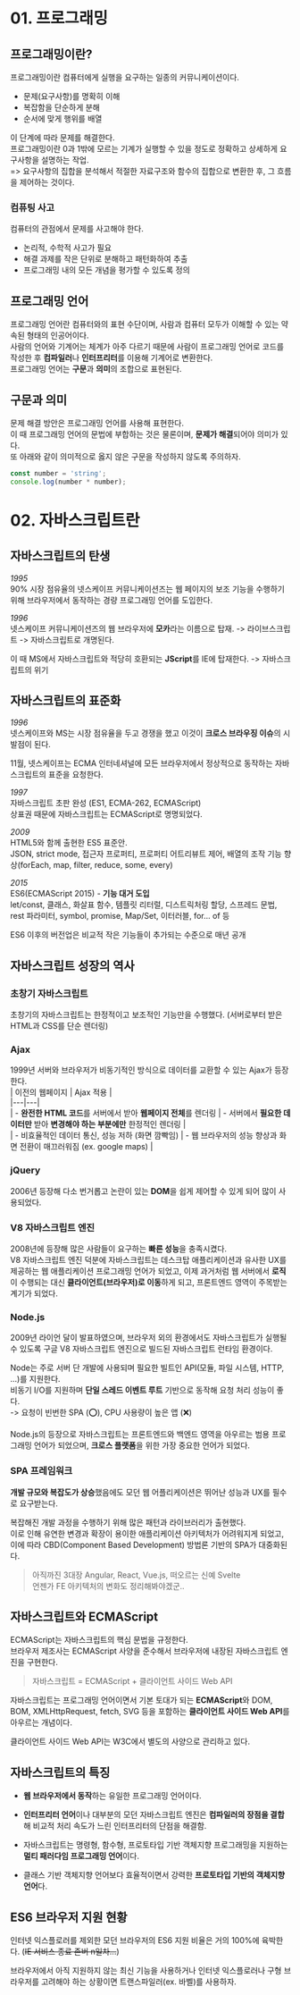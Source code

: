 # 01. 프로그래밍      
## 프로그래밍이란?       
프로그래밍이란 컴퓨터에게 실행을 요구하는 일종의 커뮤니케이션이다.         
- 문제(요구사항)를 명확히 이해        
- 복잡함을 단순하게 분해       
- 순서에 맞게 행위를 배열           
        
이 단계에 따라 문제를 해결한다.         
프로그래밍이란 0과 1밖에 모르는 기계가 실행할 수 있을 정도로 정확하고 상세하게 요구사항을 설명하는 작업.         
=> 요구사항의 집합을 분석해서 적절한 자료구조와 함수의 집합으로 변환한 후, 그 흐름을 제어하는 것이다.        
### 컴퓨팅 사고        
컴퓨터의 관점에서 문제를 사고해야 한다.         
- 논리적, 수학적 사고가 필요        
- 해결 과제를 작은 단위로 분해하고 패턴화하여 추출        
- 프로그래밍 내의 모든 개념을 평가할 수 있도록 정의        
## 프로그래밍 언어        
프로그래밍 언어란 컴퓨터와의 표현 수단이며, 사람과 컴퓨터 모두가 이해할 수 있는 약속된 형태의 인공어이다.    
사람의 언어와 기계어는 체계가 아주 다르기 때문에 사람이 프로그래밍 언어로 코드를 작성한 후 **컴파일러**나 **인터프리터**를 이용해 기계어로 변환한다.       
프로그래밍 언어는 **구문**과 **의미**의 조합으로 표현된다.    
       
## 구문과 의미           
문제 해결 방안은 프로그래밍 언어를 사용해 표현한다.           
이 때 프로그래밍 언어의 문법에 부합하는 것은 물론이며, **문제가 해결**되어야 의미가 있다.          
또 아래와 같이 의미적으로 옳지 않은 구문을 작성하지 않도록 주의하자.          
```js      
const number = 'string'; 
console.log(number * number);
```
# 02. 자바스크립트란     
## 자바스크립트의 탄생     
_1995_    
90% 시장 점유율의 넷스케이프 커뮤니케이션즈는 웹 페이지의 보조 기능을 수행하기 위해 브라우저에서 동작하는 경량 프로그래밍 언어를 도입한다.     
   
_1996_       
넷스케이프 커뮤니케이션즈의 웹 브라우저에 **모카**라는 이름으로 탑재. -> 라이브스크립트 -> 자바스크립트로 개명된다.    
      
이 때 MS에서 자바스크립트와 적당히 호환되는 **JScript**를 IE에 탑재한다. -> 자바스크립트의 위기         
       
## 자바스크립트의 표준화         
_1996_          
넷스케이프와 MS는 시장 점유율을 두고 경쟁을 했고 이것이 **크로스 브라우징 이슈**의 시발점이 된다.         
       
11월, 넷스케이프는 ECMA 인터네셔널에 모든 브라우저에서 정상적으로 동작하는 자바스크립트의 표준을 요청한다.       
         
_1997_      
 자바스크립트 초판 완성 (ES1, ECMA-262, ECMAScript)       
 상표권 때문에 자바스크립트는 ECMAScript로 명명되었다.       
       
_2009_    
HTML5와 함께 출현한 ES5 표준안.        
JSON, strict mode, 접근자 프로퍼티, 프로퍼티 어트리뷰트 제어, 배열의 조작 기능 향상(forEach, map, filter, reduce, some, every)      
     
_2015_         
ES6(ECMAScript 2015) - **기능 대거 도입**         
let/const, 클래스, 화살표 함수, 템플릿 리터럴, 디스트릭처링 할당, 스프레드 문법, rest 파라미터, symbol, promise, Map/Set, 이터러블, for... of 등         
        
ES6 이후의 버전업은 비교적 작은 기능들이 추가되는 수준으로 매년 공개       
        
         
## 자바스크립트 성장의 역사        
### 초창기 자바스크립트
초창기의 자바스크립트는 한정적이고 보조적인 기능만을 수행했다. (서버로부터 받은 HTML과 CSS를 단순 렌더링)       
         
### Ajax
1999년 서버와 브라우저가 비동기적인 방식으로 데이터를 교환할 수 있는 Ajax가 등장한다.          
| 이전의 웹페이지 | Ajax 적용 |       
|---|---|          
| - **완전한 HTML 코드**를 서버에서 받아 **웹페이지 전체**를 렌더링 | - 서버에서 **필요한 데이터만** 받아 **변경해야 하는 부분에만** 한정적인 렌더링 |         
| - 비효율적인 데이터 통신, 성능 저하 (화면 깜빡임) | - 웹 브라우저의 성능 향상과 화면 전환이 매끄러워짐 (ex. google maps) |         
### jQuery   
2006년 등장해 다소 번거롭고 논란이 있는 **DOM**을 쉽게 제어할 수 있게 되어 많이 사용되었다.            
### V8 자바스크립트 엔진
2008년에 등장해 많은 사람들이 요구하는 **빠른 성능**을 충족시켰다.         
 V8  자바스크립트 엔진 덕분에 자바스크립트는 데스크탑 애플리케이션과 유사한 UX를 제공하는 웹 애플리케이션 프로그래밍 언어가 되었고, 
 이제 과거처럼 웹 서버에서 **로직**이 수행되는 대신 **클라이언트(브라우저)로 이동**하게 되고, 프론트엔드 영역이 주목받는 계기가 되었다.          
       
### Node.js
2009년 라이언 달이 발표하였으며, 브라우저 외의 환경에서도 자바스크립트가 실행될 수 있도록 구글 V8 자바스크립트 엔진으로 빌드된 자바스크립트 런타임 환경이다.        
      
Node는 주로 서버 단 개발에 사용되며 필요한 빌트인 API(모듈, 파일 시스템, HTTP, ...)를 지원한다.         
비동기 I/O를 지원하며 **단일 스레드 이벤트 루트** 기반으로 동작해 요청 처리 성능이 좋다.        
-> 요청이 빈번한 SPA (⭕), CPU 사용량이 높은 앱 (❌)         
           
Node.js의 등장으로 자바스크립트는 프론트엔드와 백엔드 영역을 아우르는 범용 프로그래밍 언어가 되었으며, **크로스 플랫폼**을 위한 가장 중요한 언어가 되었다.       
        
### SPA 프레임워크
**개발 규모와 복잡도가 상승**했음에도 모던 웹 어플리케이션은 뛰어난 성능과 UX를 필수로 요구받는다.      
          
복잡해진 개발 과정을 수행하기 위해 많은 패턴과 라이브러리가 출현했다.         
이로 인해 유연한 변경과 확장이 용이한 애플리케이션 아키텍처가 어려워지게 되었고, 이에 따라 CBD(Component Based Development) 방법론 기반의 SPA가 대중화된다.        
            
>아직까진 3대장 Angular, React, Vue.js, 떠오르는 신예 Svelte          
언젠가 FE 아키텍처의 변화도 정리해봐야겠군..          
        
          
## 자바스크립트와 ECMAScript          
ECMAScript는 자바스크립트의 핵심 문법을 규정한다.       
브라우저 제조사는 ECMAScript 사양을 준수해서 브라우저에 내장된 자바스크립트 엔진을 구현한다.        
        
>자바스크립트 = ECMAScript + 클라이언트 사이드 Web API         
        
자바스크립트는 프로그래밍 언어이면서 기본 토대가 되는 **ECMAScript**와 DOM, BOM, XMLHttpRequest, fetch, SVG 등을 포함하는 **클라이언트 사이드 Web API**를 아우르는 개념이다.        
          
클라이언트 사이드 Web API는 W3C에서 별도의 사양으로 관리하고 있다.        
## 자바스크립트의 특징       
- **웹 브라우저에서 동작**하는 유일한 프로그래밍 언어이다.         
           
- **인터프리터 언어**이나 대부분의 모던 자바스크립트 엔진은 **컴파일러의 장점을 결합**해 비교적 처리 속도가 느린 인터프리터의 단점을 해결함.        
          
- 자바스크립트는 명령형, 함수형, 프로토타입 기반 객체지향 프로그래밍을 지원하는 **멀티 패러다임 프로그래밍 언어**이다.       
         
- 클래스 기반 객체지향 언어보다 효율적이면서 강력한 **프로토타입 기반의 객체지향 언어**다.          
## ES6 브라우저 지원 현황
인터넷 익스플로러를 제외한 모던 브라우저의 ES6 지원 비율은 거의 100%에 육박한다. (~~IE 서비스 종료 존버 n일차...~~)        
         
브라우저에서 아직 지원하지 않는 최신 기능을 사용하거나 인터넷 익스플로러나 구형 브라우저를 고려해야 하는 상황이면 트랜스파일러(ex. 바벨)를 사용하자.          

